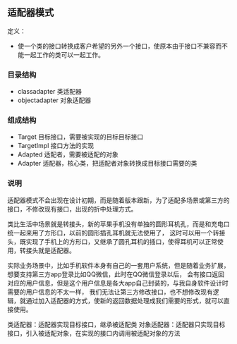 ## 适配器模式
定义：
- 使一个类的接口转换成客户希望的另外一个接口，使原本由于接口不兼容而不能一起工作的类可以一起工作。

### 目录结构
- classadapter    类适配器
- objectadapter    对象适配器

### 组成结构
- Target    目标接口，需要被实现的目标目标接口
- TargetImpl    接口方法的实现
- Adapted    适配者，需要被适配的对象
- Adapter    适配器，核心类，把适配者对象转换成目标接口需要的类

### 说明
适配器模式不会出现在设计初期，而是随着版本跟新，为了适配多场景或第三方的接口，不修改现有接口，出现的折中处理方式。

类比生活中场景就是转接头，新的苹果手机没有单独的圆形耳机孔，而是和充电口统一起来用了方形口，以前的圆形插孔耳机就无法使用了，
这时可以用一个转接头，既实现了手机上的方形口，又继承了圆孔耳机的插口，使得耳机可以正常使用，转接头就是适配器。

实际业务场景中，比如手机软件本身有自己的一套用户系统，但是随着业务扩展，想要支持第三方app登录比如QQ微信，此时在QQ微信登录以后，
会有接口返回对应的用户信息，但是这个用户信息是各大app自己封装的，与我自身软件设计时需要的用户信息的不太一样，
我们无法让第三方修改接口，也不想修改现有逻辑，就通过加入适配器的方式，使新的返回数据处理成我们需要的形式，就可以直接使用。

类适配器：适配器实现目标接口，继承被适配类
对象适配器：适配器只实现目标接口，引入被适配对象，在实现的接口内调用被适配对象的方法